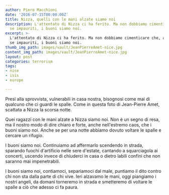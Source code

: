 ```yaml
---
author: Piero Macchioni
date: '2016-07-15T00:00:00Z'
title: Nizza, quelli con le mani alzate siamo noi
description: L'attentato di Nizza ci ha ferito. Ma non dobbiamo cimenticare che, anche
  se impauriti, i buoni siamo noi.
excerpt: >-
  L'attentato di Nizza ci ha ferito. Ma non dobbiamo cimenticare che, anche
  se impauriti, i buoni siamo noi.
thumb_img_path: images/vault/JeanPierreAmet-nice.jpg
content_img_path: images/vault/JeanPierreAmet-nice.jpg
layout: post
categories: terrorism
tags:
- nice
- isis
- europe

---
```


Presi alla sprovvista, vulnerabili in casa nostra, bisognosi come mai di qualcuno che ci guardi le spalle. Come in questa foto di Jean-Pierre Amet, scattata a Nizza la scorsa notte.

Quei ragazzi con le mani alzate a Nizza siamo noi. Non è un segno di resa, ma il nostro modo di dire chiaro e forte, anche nell'estremo caos, che i buoni siamo noi. Anche se per una notte abbiamo dovuto voltare le spalle e cercare un rifugio.

I buoni siamo noi. Continuiamo ad affermarlo scendendo in strada, sparando fuochi d'artificio nelle sere d'estate, cantando a squarciagola ai concerti, uscendo invece di chiuderci in casa o dietro labili confini che non saranno mai impenetrabili.

I buoni siamo noi, contiamoci, separiamoci dal male, puntiamo il dito contro chi non sta dalla parte di chi vive. Ieri alzavamo le mani, oggi piangiamo i nostri angeli, da domani torneremo in strada e smetteremo di voltare le spalle a ciò che adesso ci fa paura.